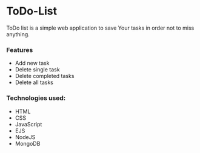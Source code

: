 # ToDo-List

ToDo list is a simple web application to save Your tasks in order not to miss anything. 

### Features
* Add new task
* Delete single task
* Delete completed tasks
* Delete all tasks

### Technologies used:
* HTML
* CSS
* JavaScript
* EJS
* NodeJS
* MongoDB